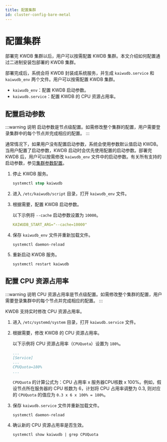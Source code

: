 ```yaml
---
title: 配置集群
id: cluster-config-bare-metal
---
```


# 配置集群

部署完 KWDB 集群以后，用户可以按需配置 KWDB 集群。本文介绍如何配置通过二进制安装包部署的 KWDB 集群。

部署完成后，系统会将 KWDB 封装成系统服务，并生成 `kaiwudb.service` 和 `kaiwudb_env` 两个文件。用户可以按需配置 KWDB 集群。

- `kaiwudb_env`：配置 KWDB 启动参数。
- `kaiwudb.service`：配置 KWDB 的 CPU 资源占用率。

## 配置启动参数

:::warning 说明
启动参数是节点级配置。如需修改整个集群的配置，用户需要登录集群中的每个节点并完成相应的配置。
:::

通常情况下，如果用户没有配置启动参数，系统会使用参数默认值启动 KWDB。当用户配置了启动参数，KWDB 启动时会优先使用配置的启动参数。部署完 KWDB 后，用户可以按需修改 `kaiwudb_env` 文件中的启动参数。有关所有支持的启动参数，参见[集群参数配置](../../db-operation/cluster-settings-config.md)。

1. 停止 KWDB 服务。

    ```sql
    systemctl stop kaiwudb
    ```

2. 进入 `/etc/kaiwudb/script` 目录，打开 `kaiwudb_env` 文件。

3. 根据需要，配置 KWDB 启动参数。

    以下示例将 `--cache` 启动参数设置为 `10000`。

    ```yaml
    KAIWUDB_START_ARG="--cache=10000"
    ```

4. 保存 `kaiwudb_env` 文件并重新加载文件。

    ```shell
    systemctl daemon-reload
    ```

5. 重新启动 KWDB 服务。

    ```sql
    systemctl restart kaiwudb
    ```

## 配置 CPU 资源占用率

:::warning 说明
CPU 资源占用率是节点级配置。如需修改整个集群的配置，用户需要登录集群中的每个节点并完成相应的配置。
:::

KWDB 支持实时修改 CPU 资源占用率。

1. 进入 `/etc/systemd/system` 目录，打开 `kaiwudb.service` 文件。
2. 根据需要，修改 KWDB 的 CPU 资源占用率。

    以下示例将 CPU 资源占用率（`CPUQuota`）设置为 `180%`。

    ```yaml
    ...
    [Service]
    ...
    CPUQuota=180%
    ...
    ```

    `CPUQuota` 的计算公式为：CPU 占用率 x 服务器CPU核数 x 100%。例如，假设节点所在服务器的 CPU 核数为 6，计划将 CPU 占用率调整为 0.3, 则对应的 `CPUQuota` 的值应为 `0.3 x 6 x 100% = 180%`。

3. 保存 `kaiwudb.service` 文件并重新加载文件。
  
    ```shell
    systemctl daemon-reload
    ```

4. 确认新的 CPU 资源占用率是否生效。

    ```shell
    systemctl show kaiwudb | grep CPUQuota
    ```
